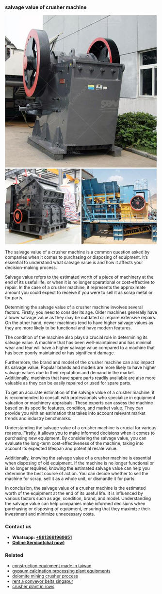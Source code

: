 <h3>salvage value of crusher machine</h3><img src='1708408549.jpg' alt=''><p>The salvage value of a crusher machine is a common question asked by companies when it comes to purchasing or disposing of equipment. It’s essential to understand what salvage value is and how it affects your decision-making process.</p><p>Salvage value refers to the estimated worth of a piece of machinery at the end of its useful life, or when it is no longer operational or cost-effective to repair. In the case of a crusher machine, it represents the approximate amount you could expect to receive if you were to sell it as scrap metal or for parts.</p><p>Determining the salvage value of a crusher machine involves several factors. Firstly, you need to consider its age. Older machines generally have a lower salvage value as they may be outdated or require extensive repairs. On the other hand, newer machines tend to have higher salvage values as they are more likely to be functional and have modern features.</p><p>The condition of the machine also plays a crucial role in determining its salvage value. A machine that has been well-maintained and has minimal wear and tear will have a higher salvage value compared to a machine that has been poorly maintained or has significant damage.</p><p>Furthermore, the brand and model of the crusher machine can also impact its salvage value. Popular brands and models are more likely to have higher salvage values due to their reputation and demand in the market. Additionally, machines that have spare parts readily available are also more valuable as they can be easily repaired or used for spare parts.</p><p>To get an accurate estimation of the salvage value of a crusher machine, it is recommended to consult with professionals who specialize in equipment valuation or machinery appraisals. These experts can assess the machine based on its specific features, condition, and market value. They can provide you with an estimation that takes into account relevant market trends and industry benchmarks.</p><p>Understanding the salvage value of a crusher machine is crucial for various reasons. Firstly, it allows you to make informed decisions when it comes to purchasing new equipment. By considering the salvage value, you can evaluate the long-term cost-effectiveness of the machine, taking into account its expected lifespan and potential resale value.</p><p>Additionally, knowing the salvage value of a crusher machine is essential when disposing of old equipment. If the machine is no longer functional or is no longer required, knowing the estimated salvage value can help you determine the best course of action. You can decide whether to sell the machine for scrap, sell it as a whole unit, or dismantle it for parts.</p><p>In conclusion, the salvage value of a crusher machine is the estimated worth of the equipment at the end of its useful life. It is influenced by various factors such as age, condition, brand, and model. Understanding the salvage value can help companies make informed decisions when purchasing or disposing of equipment, ensuring that they maximize their investment and minimize unnecessary costs.</p><h3>Contact us</h3><ul><li><strong>Whatsapp:&nbsp;<a href="https://wa.me/8613661969651">+8613661969651</a></strong></li><li><a href="https://swt.shibang-china.com/?git&amp;zhl&amp;salvage value of crusher machine"><strong>Online Service(chat now)</strong></a></li></ul><h3>Related</h3><ul><li><a href='construction equipment made in taiwan.md'>construction equipment made in taiwan</a></li><li><a href='gypsum calcination processing plant equipments.md'>gypsum calcination processing plant equipments</a></li><li><a href='dolomite mining crusher process.md'>dolomite mining crusher process</a></li><li><a href='rent a conveyor belts singapur.md'>rent a conveyor belts singapur</a></li><li><a href='crusher plant in rows.md'>crusher plant in rows</a></li></ul>